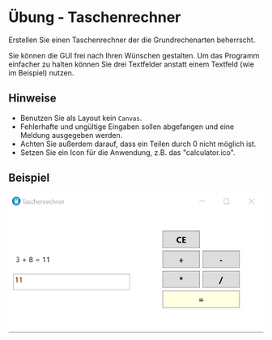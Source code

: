 # Übung - Taschenrechner

Erstellen Sie einen Taschenrechner der die Grundrechenarten beherrscht.

Sie können die GUI frei nach Ihren Wünschen gestalten. Um das Programm einfacher zu halten können Sie drei Textfelder anstatt einem Textfeld (wie im Beispiel) nutzen.

## Hinweise

* Benutzen Sie als Layout kein `Canvas`.
* Fehlerhafte und ungültige Eingaben sollen abgefangen und eine Meldung ausgegeben werden.
* Achten Sie außerdem darauf, dass ein Teilen durch 0 nicht möglich ist.
* Setzen Sie ein Icon für die Anwendung, z.B. das "calculator.ico".

## Beispiel

![Beispiel UI](Bild1.png)